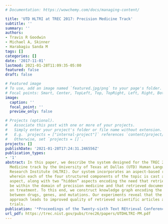 ```yaml
---
# Documentation: https://wowchemy.com/docs/managing-content/

title: 'UTD HLTRI at TREC 2017: Precision Medicine Track'
subtitle: ''
summary: ''
authors:
- Travis R Goodwin
- Michael A, Skinner
- Harabagiu Sanda M
tags: []
categories: []
date: '2017-11-01'
lastmod: 2021-01-28T11:09:35-05:00
featured: false
draft: false

# Featured image
# To use, add an image named `featured.jpg/png` to your page's folder.
# Focal points: Smart, Center, TopLeft, Top, TopRight, Left, Right, BottomLeft, Bottom, BottomRight.
image:
  caption: ''
  focal_point: ''
  preview_only: false

# Projects (optional).
#   Associate this post with one or more of your projects.
#   Simply enter your project's folder or file name without extension.
#   E.g. `projects = ["internal-project"]` references `content/project/deep-learning/index.md`.
#   Otherwise, set `projects = []`.
projects: []
publishDate: '2021-01-28T17:24:31.246556Z'
publication_types:
- '1'
abstract: In this paper, we describe the system designed for the TREC 2017 Precision
  Medicine track by the University of Texas at Dallas (UTD) Human Language Technology
  Research Institute (HLTRI). Our system incorporates an aspect-based retrieval paradigm
  wherein each of the four structured components of the topic is cast as a separate
  aspect, along with two “hidden” aspects encoding the need that retrieved documents
  be within the domain of precision medicine and that retrieved documents have a focus
  on treatment. To this end, we construct knowledge graph encoding the relationships
  between drugs, genes, and mutations. Our experiments reveal that the aspect-based
  approach leads to improved quality of retrieved scientific articles and clinical
  trials.
publication: '*Proceedings of the Twenty-sixth Text REtrieval Conference (TREC 2017)*'
url_pdf: https://trec.nist.gov/pubs/trec26/papers/UTDHLTRI-PM.pdf
---
```

